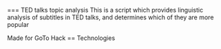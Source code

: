 === TED talks topic analysis
This is a script which provides linguistic analysis of subtitles in TED talks, and determines which of they are more popular

Made for GoTo Hack
== Technologies
